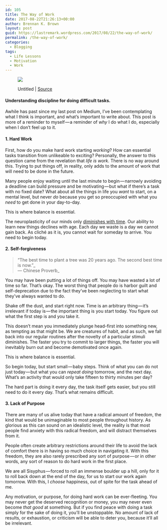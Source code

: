 ```yaml
---
id: 105
title: The Way of Work
date: 2017-08-22T21:26:13+00:00
author: Brennan K. Brown
layout: post
guid: https://lastremark.wordpress.com/2017/08/22/the-way-of-work/
permalink: /the-way-of-work/
categories:
  - Blogging
tags:
  - Life Lessons
  - Motivation
  - Work
---
```


<figure class="wp-caption"> 

<img data-width="4739" data-height="3158" src="https://cdn-images-1.medium.com/max/2560/1*lWBvcW92AIgHjktntIyRNg.jpeg" /> <figcaption class="wp-caption-text">Untitled | <a href="https://pixnio.com/miscellaneous/architect-work-desk-drawings-blueprint" target="_blank" rel="noopener noreferrer">Source</a></figcaption></figure> 

#### Understanding discipline for doing difficult tasks.

<span>A</span>while has past since my last post on Medium, I’ve been contemplating what I think is important, and what’s important to write about. This post is more of a reminder to myself — a reminder of _why_ I do what I do, especially when I don’t feel up to it.

<!--more-->

#### 1. Hard Work

First, how do you make hard work starting _working_? How can essential tasks transition from unlikeable to exciting? Personally, the answer to this question came from the revelation that _life is work._ There is no way around this. Trying to put things off, in reality, only adds to the amount of work that will need to be done in the future.

Many people enjoy waiting until the last minute to begin — narrowly avoiding a deadline can build pressure and be motivating — but what if there’s a task with no fixed date? What about all the things in life you _want_ to start, on a mental level, but never _do_ because you get so preoccupied with what you _need_ to get done in your day-to-day.

This is where balance is essential.

The neuroplasticity of our minds only <a href="https://www.ncbi.nlm.nih.gov/pmc/articles/PMC3355626/" target="_blank" rel="noopener noreferrer">diminishes with time</a>. Our ability to learn new things declines with age. Each day we waste is a day we cannot gain back. As cliché as it is, you cannot wait for someday to arrive. You need to begin today.

#### 2. Self-forgiveness

> “The best time to plant a tree was 20 years ago. The second best time is now.”_   
> — Chinese Proverb_ 

<span>Y</span>ou may have been putting a lot of things off. You may have wasted a lot of time so far. That’s okay. The worst thing that people do is harbor guilt and self-deprecation due to the fact they’ve been neglecting to start what they’ve always wanted to do.

Shake off the dust, and start right now. Time is an arbitrary thing — it’s irrelevant if today is — the important thing is you start today. You figure out what the first step is and you take it.

This doesn’t mean you immediately plunge head-first into something new, as tempting as that might be. We are creatures of habit, and as such, we fall back into our regular routines after the novelty of a particular stimuli diminishes. The faster you try to commit to larger things, the faster you will inevitably burn out and become demotivated once again.

This is where balance is essential.

So begin today, but start small — baby steps. Think of what you can do not just today — but what you can _repeat doing_ tomorrow, and the next day. What’s an activity that would only take fifteen to thirty minutes per day?

The hard part is doing it every day, the task itself gets easier, but you still need to do it every day. That’s what remains difficult.

#### 3. Lack of Purpose

<span>T</span>here are many of us alive today that have a radical amount of freedom, the kind that would be unimaginable to most people throughout history. As glorious as this can sound on an idealistic level, the reality is that most people find anxiety with this radical freedom, and will distract themselves from it.

People often create arbitrary restrictions around their life to avoid the lack of comfort there is in having so much choice in navigating it. With this freedom, they are also rarely prescribed any sort of purpose — or in other words, any sort of reason to do hard work in the first place.

We are all Sisyphus — forced to roll an immense boulder up a hill, only for it to roll back down at the end of the day, for us to start our work again tomorrow. With this, I _choose_ happiness, out of spite for the task ahead of me.

Any motivation, or purpose, for doing hard work can be ever-fleeting. You may never get the deserved recognition or money, you may never even become _that good_ at something. But if you find peace with doing a task simply for the sake of doing it, you’ll be unstoppable. No amount of lack of results, or exhaustion, or criticism will be able to deter you, because it’ll all be irrelevant.
